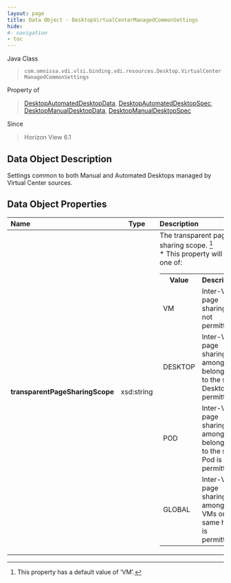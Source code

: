 ```yaml
---
layout: page
title: Data Object - DesktopVirtualCenterManagedCommonSettings
hide:
#- navigation
- toc
---
```






Java Class
> `com.omnissa.vdi.vlsi.binding.vdi.resources.Desktop.VirtualCenterManagedCommonSettings`

Property of
> [DesktopAutomatedDesktopData](vdi.resources.Desktop.AutomatedDesktopData.md#field_detail), [DesktopAutomatedDesktopSpec](vdi.resources.Desktop.AutomatedDesktopSpec.md#field_detail), [DesktopManualDesktopData](vdi.resources.Desktop.ManualDesktopData.md#field_detail), [DesktopManualDesktopSpec](vdi.resources.Desktop.ManualDesktopSpec.md#field_detail)

Since
> Horizon View 6.1


## Data Object Description

Settings common to both Manual and Automated Desktops managed by Virtual Center sources.

## Data Object Properties

 Name | Type | Description
:---|:---:|:---
**transparentPageSharingScope**|  xsd:string|  The transparent page sharing scope. [^124] <br>* This property will be one of:<br><table><tr><th>Value</th><th>Description</th></tr><tr><td>VM</td><td>Inter-VM page sharing is not permitted.</td></tr><tr><td>DESKTOP</td><td>Inter-VM page sharing among VMs belonging to the same Desktop is permitted.</td></tr><tr><td>POD</td><td>Inter-VM page sharing among VMs belonging to the same Pod is permitted.</td></tr><tr><td>GLOBAL</td><td>Inter-VM page sharing among all VMs on the same host is permitted.</td></tr></table>




 


[^124]: This property has a default value of 'VM'.